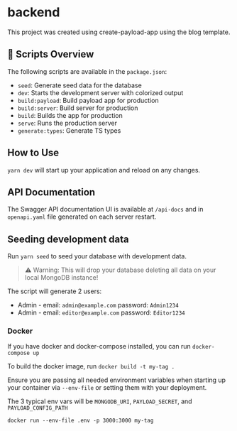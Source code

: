 # backend

This project was created using create-payload-app using the blog template.

## 📃 Scripts Overview

The following scripts are available in the `package.json`:

- `seed`: Generate seed data for the database
- `dev`: Starts the development server with colorized output
- `build:payload`: Build payload app for production
- `build:server`: Build server for production
- `build`: Builds the app for production
- `serve`: Runs the production server
- `generate:types`: Generate TS types

## How to Use

`yarn dev` will start up your application and reload on any changes.

## API Documentation

The Swagger API documentation UI is available at `/api-docs` and in `openapi.yaml` file generated on each server
restart.

## Seeding development data

Run `yarn seed` to seed your database with development data.

> ⚠️ Warning: This will drop your database deleting all data on your local MongoDB instance!

The script will generate 2 users:
 * Admin - email: `admin@example.com` password: `Admin1234`
 * Admin - email: `editor@example.com` password: `Editor1234`

### Docker

If you have docker and docker-compose installed, you can run `docker-compose up`

To build the docker image, run `docker build -t my-tag .`

Ensure you are passing all needed environment variables when starting up your container via `--env-file` or setting them
with your deployment.

The 3 typical env vars will be `MONGODB_URI`, `PAYLOAD_SECRET`, and `PAYLOAD_CONFIG_PATH`

`docker run --env-file .env -p 3000:3000 my-tag`

